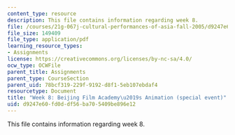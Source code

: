 ```yaml
---
content_type: resource
description: This file contains information regarding week 8.
file: /courses/21g-067j-cultural-performances-of-asia-fall-2005/d9247e60fd0ddf56ba705409be896e12_MIT21G_067JF05_dis_qs8.pdf
file_size: 149409
file_type: application/pdf
learning_resource_types:
- Assignments
license: https://creativecommons.org/licenses/by-nc-sa/4.0/
ocw_type: OCWFile
parent_title: Assignments
parent_type: CourseSection
parent_uid: 78bcf319-229f-9192-d8f1-5eb107ebdaf4
resourcetype: Document
title: "Week 8: Beijing Film Academy\u2019s Animation (special event)"
uid: d9247e60-fd0d-df56-ba70-5409be896e12
---
```

This file contains information regarding week 8.